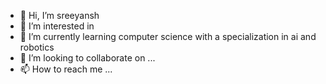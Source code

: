 - 👋 Hi, I’m sreeyansh
- 👀 I’m interested in 
- 🌱 I’m currently learning computer science with a specialization in ai and robotics
- 💞️ I’m looking to collaborate on ...
- 📫 How to reach me ...

<!---
sreeynashyolo262/sreeynashyolo262 is a ✨ special ✨ repository because its `README.md` (this file) appears on your GitHub profile.
You can click the Preview link to take a look at your changes.
--->
